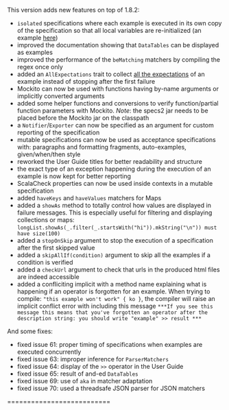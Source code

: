 This version adds new features on top of 1.8.2:

 * `isolated` specifications where each example is executed in its own copy of the specification so that all local variables are re-initialized (an example [here](https://github.com/etorreborre/specs2/blob/1.9/src/test/scala/examples/StackIsolatedSpec.scala))
 * improved the documentation showing that `DataTables` can be displayed as examples
 * improved the performance of the `beMatching` matchers by compiling the regex once only
 * added an `AllExpectations` trait to collect [all the expectations](http://etorreborre.github.com/specs2/guide/org.specs2.guide.Structure.html#All) of an example instead of stopping after the first failure
 * Mockito can now be used with functions having by-name arguments or implicitly converted arguments
 * added some helper functions and conversions to verify function/partial function parameters with Mockito. *Note*: the specs2 jar needs to be placed before the Mockito jar on the classpath
 * a `Notifier`/`Exporter` can now be specified as an argument for custom reporting of the specification
 * mutable specifications can now be used as acceptance specifications with: paragraphs and formatting fragments, auto-examples, given/when/then style
 * reworked the User Guide titles for better readability and structure
 * the exact type of an exception happening during the execution of an example is now kept for better reporting
 * ScalaCheck properties can now be used inside contexts in a mutable specification
 * added `haveKeys` and `haveValues` matchers for Maps
 * added a `showAs` method to totally control how values are displayed in failure messages. This is especially useful for filtering and displaying collections or maps: `longList.showAs(_.filter(_.startsWith("hi")).mkString("\n")) must have size(100)`
 * added a `stopOnSkip` argument to stop the execution of a specification after the first skipped value
 * added a `skipAllIf(condition)` argument to skip all the examples if a condition is verified
 * added a `checkUrl` argument to check that urls in the produced html files are indeed accessible
 * added a confliciting implicit with a method name explaining what is happening if an operator is forgotten for an example. When trying to compile: `"this example won't work" { ko }`, the compiler will raise an implicit conflict error with including this message `***If you see this message this means that you've forgotten an operator after the description string: you should write "example" >> result ***`
 
And some fixes:

 * fixed issue 61: proper timing of specifications when examples are executed concurrently
 * fixed issue 63: improper inference for `ParserMatchers`
 * fixed issue 64: display of the `>>` operator in the User Guide
 * fixed issue 65: result of and-ed `DataTables`
 * fixed issue 69: use of `aka` in matcher adaptation
 * fixed issue 70: used a threadsafe JSON parser for JSON matchers
 
 ==========================
